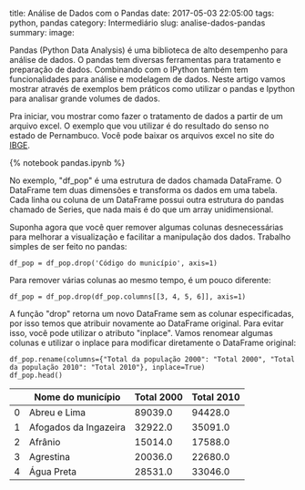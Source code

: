 title: Análise de Dados com o Pandas
date: 2017-05-03 22:05:00
tags: python, pandas
category: Intermediário
slug: analise-dados-pandas
summary:
image:
<!-- Status: draft -->

Pandas (Python Data Analysis) é uma biblioteca de alto desempenho para análise de dados. O pandas tem diversas ferramentas para tratamento e preparação de dados. Combinando com o IPython também tem funcionalidades para análise e modelagem de dados. Neste artigo vamos mostrar através de exemplos bem práticos como utilizar o pandas e Ipython para analisar grande volumes de dados.

Pra iniciar, vou mostrar como fazer o tratamento de dados a partir de um arquivo excel. O exemplo que vou utilizar é do resultado do senso no estado de Pernambuco. Você pode baixar os arquivos excel no site do [IBGE](http://www.ibge.gov.br/home/estatistica/populacao/censo2010/resultados_gerais_amostra/resultados_gerais_amostra_tab_xls.shtm).

{% notebook pandas.ipynb %}

<!-- |   | Código do município | Nome do município     | Total da população 2000 | Total de homens | Total de mulheres | Total da população urbana | Total da população rural | Total da população 2010 |
|---|---------------------|-----------------------|-------------------------|-----------------|-------------------|---------------------------|--------------------------|-------------------------|
| 0 | 2600054             | Abreu e Lima          | 89039.0                 | 45165.0         | 49263.0           | 86589.0                   | 7839.0                   | 94428.0                 |
| 1 | 2600104             | Afogados da Ingazeira | 32922.0                 | 16790.0         | 18301.0           | 27406.0                   | 7685.0                   | 35091.0                 |
| 2 | 2600203             | Afrânio               | 15014.0                 | 8751.0          | 8837.0            | 5859.0                    | 11729.0                  | 17588.0                 |
| 3 | 2600302             | Agrestina             | 20036.0                 | 10938.0         | 11742.0           | 16955.0                   | 5725.0                   | 22680.0                 |
| 4 | 2600401             | Água Preta            | 28531.0                 | 16581.0         | 16465.0           | 18708.0                   | 14338.0                  | 33046.0                 | -->

No exemplo, "df_pop" é uma estrutura de dados chamada DataFrame. O DataFrame tem duas dimensões e transforma os dados em uma tabela. Cada linha ou coluna de um DataFrame possui outra estrutura do pandas chamado de Series, que nada mais é do que um array unidimensional.

Suponha agora que você quer remover algumas colunas desnecessárias para melhorar a visualização e facilitar a manipulação dos dados. Trabalho simples de ser feito no pandas:

    df_pop = df_pop.drop('Código do município', axis=1)

Para remover várias colunas ao mesmo tempo, é um pouco diferente:

    df_pop = df_pop.drop(df_pop.columns[[3, 4, 5, 6]], axis=1)

A função "drop" retorna um novo DataFrame sem as colunar especificadas, por isso temos que atribuir novamente ao DataFrame original. Para evitar isso, você pode utilizar o atributo "inplace". Vamos renomear algumas colunas e utilizar o inplace para modificar diretamente o DataFrame original:

    df_pop.rename(columns={"Total da população 2000": "Total 2000", "Total da população 2010": "Total 2010"}, inplace=True)
    df_pop.head()

|   | Nome do município     | Total 2000 | Total 2010 |
|---|-----------------------|------------|------------|
| 0 | Abreu e Lima          | 89039.0    | 94428.0    |
| 1 | Afogados da Ingazeira | 32922.0    | 35091.0    |
| 2 | Afrânio               | 15014.0    | 17588.0    |
| 3 | Agrestina             | 20036.0    | 22680.0    |
| 4 | Água Preta            | 28531.0    | 33046.0    | 
